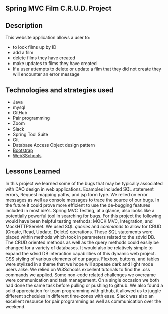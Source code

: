 ## Spring MVC Film C.R.U.D. Project

## Description
This website application allows a user to: 
  - to look films up by ID
  - add a film
  - delete films they have created
  - make updates to films they have created
  - If a user attempts to delete or update a film that they did not create they will encounter an error message

## Technologies and strategies used
- Java
- mysql 
- GitHub 
- Pair programming
- Zoom
- Slack
- Spring Tool Suite
- Git
- Database Access Object design pattern
- <a href="https://getbootstrap.com/docs/5.0/getting-started/download/">Bootstrap</a>
- <a href="https://www.w3schools.com/css/">Web3Schools</a>

## Lessons Learned
In this project we learned some of the bugs that may be typically associated with DAO design in web applications. Examples included SQL statement errors, Request mapping paths, and jsp form type. We relied on error messages as well as console messages to trace the source of our bugs. In the future it could prove more efficient to use the de-bugging features included in most ide's. Spring MVC Testing, at a glance, also looks like a potentially powerful tool in searching for bugs. For this project the following would have been helpful testing methods: MOCK MVC, Integration, and MockHTTPServlet. 
We used SQL <em>queries</em> and <em>commands</em> to allow for CRUD (Create, Read, Update, Delete) operations. These SQL statements were placed within methods which took in parameters related to the sdvid DB. The CRUD oriented methods as well as the query methods could easily be changed for a variety of databases. It would also be relatively simple to expand the sdvid DB interaction capabilities of this dynamic web project. 
CSS styling of various elements of our pages. Flexbox, buttons, and tables were stylized in a theme that we hope will appease dark and light mode users alike. We relied on W3Schools excellent tutorials to find the .css commands we applied. 
Some non-code related challenges we overcame were communication and task management. On a single occasion we both had done the same task before pulling or pushing to github.  We also found a solid appreciation for team programming with github, it allowed us to juggle different schedules in different time-zones with ease. Slack was also an excellent resource for pair programming as well as communication over the weekend.


